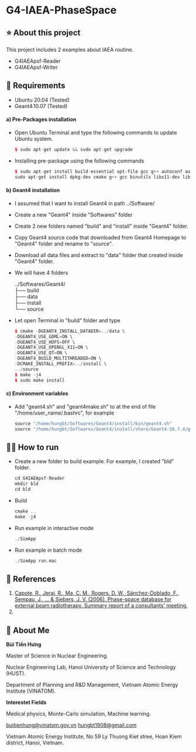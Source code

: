 # G4-IAEA-PhaseSpace

## ⭐ About this project
This project includes 2 examples about IAEA routine.
* G4IAEApsf-Reader
* G4IAEApsf-Writer

## 🔧 Requirements
* Ubuntu 20.04 (Tested)
* Geant4.10.07 (Tested)

#### a) Pre-Packages installation
- Open Ubuntu Terminal and type the following commands to update Ubuntu system.
    ```c++
    $ sudo apt-get update && sudo apt-get upgrade
    ```

- Installing pre-package using the following commands
    ```c++
    $ sudo apt-get install build-essential apt-file gcc g++ autoconf automake automake1.11 tcl8.6-dev tk8.6-dev libglu1-mesa-dev libgl1-mesa-dev libxt-dev libxmu-dev libglew-dev libglw1-mesa-dev gfortran inventor-dev libxaw7-dev freeglut3-dev libxerces-c-dev libxmltok1-dev qt5-default libxi-dev libclutter-gtk-1.0-0 cmake libxmlrpc-core-c3-dev tclxml tclxml-dev libexpat1-dev libgtk2.0-dev libxpm-dev x11proto-gl-dev x11proto-input-dev -y
    sudo apt-get install dpkg-dev cmake g++ gcc binutils libx11-dev libxpm-dev libxft-dev libxext-dev python libssl-dev gfortran libpcre3-dev xlibmesa-glu-dev libglew1.5-dev libftgl-dev libmysqlclient-dev libfftw3-dev libcfitsio-dev graphviz-dev libavahi-compat-libdnssd-dev libldap2-dev python-dev libxml2-dev libkrb5-dev libgsl0-dev qtwebengine5-dev
    ```

#### b) Geant4 installation
- I assumed that I want to install Geant4 in path ../Software/
- Create a new "Geant4" inside "Softwares" folder 
- Create 2 new folders named "build" and "install" inside "Geant4" folder.
- Copy Geant4 source code that downloaded from Geant4 Homepage to "Geant4" folder and rename to "source".
- Download all data files and extract to "data" folder that created inside "Geant4" folder.
- We will have 4 folders

    ../Softwares/Geant4/\
    ├── build\
    ├── data\
    ├── install\
    └── source

- Let open Terminal in "build" folder and type
    ```c++
    $ cmake -DGEANT4_INSTALL_DATADIR=../data \
    -DGEANT4_USE_GDML=ON \
    -DGEANT4_USE_HDF5=OFF \
    -DGEANT4_USE_OPENGL_X11=ON \
    -DGEANT4_USE_QT=ON \
    -DGEANT4_BUILD_MULTITHREADED=ON \ 
    -DCMAKE_INSTALL_PREFIX=../install \
    ../source
    $ make -j4
    $ sudo make install
    ```
#### c) Environment variables
- Add "geant4.sh" and "geant4make.sh" to at the end of file "/home/user_name/.bashrc", for example
    ```c++
    source "/home/hungbt/Softwares/Geant4/install/bin/geant4.sh"
    source "/home/hungbt/Softwares/Geant4/install/share/Geant4-10.7.4/geant4make/geant4make.sh"
    ```

## 🏃‍♂️ How to run
- Create a new folder to build example. For example, I created "bld" folder.
    ```c++
    cd G4IAEApsf-Reader
    mkdir bld
    cd bld
    ```
- Build
    ```c++
    cmake ..
    make -j4
    ```
- Run example in interactive mode
    ```c++
    ./SimApp
    ```
- Run example in batch mode
    ```c++
    ./SimApp run.mac
    ```

## 📒 References
1) [Capote, R., Jeraj, R., Ma, C. M., Rogers, D. W., Sánchez-Doblado, F., Sempau, J., ... & Siebers, J. V. (2006). Phase-space database for external beam radiotherapy. Summary report of a consultants' meeting.](https://inis.iaea.org/collection/NCLCollectionStore/_Public/37/073/37073778.pdf?r=1)
2) 
## 🚀 About Me
**Bùi Tiến Hưng**

Master of Science in Nuclear Engineering.

Nuclear Engineering Lab, Hanoi University of Science and Technology (HUST).

Department of Planning and R&D Management, Vietnam Atomic Energy Institute (VINATOM).

**Interestet Fields**

Medical physics, Monte-Carlo simulation, Machine learning.
 
buitienhung@vinatom.gov.vn
hungbt1908@gmail.com

Vietnam Atomic Energy Institute, No 59 Ly Thuong Kiet stree, Hoan Kiem district, Hanoi, Vietnam. 